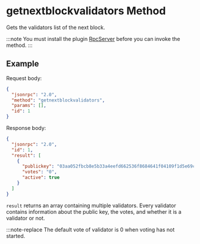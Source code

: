 # getnextblockvalidators Method

Gets the validators list of the next block.

:::note
 You must install the plugin [RpcServer](https://github.com/neo-project/neo-modules/releases) before you can invoke the method.
:::

## Example

Request body:

```json
{
  "jsonrpc": "2.0",
  "method": "getnextblockvalidators",
  "params": [],
  "id": 1
}
```

Response body:

```json
{
  "jsonrpc": "2.0",
  "id": 1,
  "result": [
    {
      "publickey": "03aa052fbcb8e5b33a4eefd662536f8684641f04109f1d5e69cdda6f084890286a",
      "votes": "0",
      "active": true
    }
  ]
}
```

`result` returns an array containing multiple validators. Every validator contains information about the public key, the votes, and whether it is a validator or not.

:::note-replace
 The default vote of validator is 0 when voting has not started.